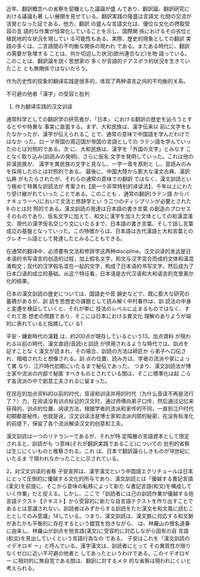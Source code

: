 近年、翻訳概念への省察を契機とした議論が盛 んであり、翻訳論、翻訳研究における議論も著 しい展開を見せている。翻訳実践の隆盛は言語文 化間の交流が活発となった証である。他方、翻訳 の盛んな言語文化は、優位な文化の摂取受容の言 語的な作業が恒常化していることを示し、国際関 係におけるその劣位と植民地的な状況を現してい る可能性もある。実際、歴史的現象としての翻訳 実践の多くは、二言語間の不均衡な関係の現われ である。またある時代に、翻訳の需要が急増する ことは、何か切迫した状況(欧州連合など)を物 語っている。このことは、翻訳論を説く思想家の 多くが言語的デアスポラ的状況を生きていたこと とも無関係ではないだろう。

作为历史性的现象的翻译实践是很多的，体现了两种语言之间的不均衡的关系。


不可避の他者「漢字」の受容と批判 

1. 作为翻译实践的汉文训读

通常科学としての翻訳学の研究者が、「日本」 における翻訳の歴史を辿ろうとするとやや特異な 事実に直面する。まず、大和民族は、漢字伝来以 前に文字をもたなかったが、漢字が伝えられるこ とで、通常の意味で中国語を学んだわけではなか った。ローマ帝国の周辺国が帝国の言語としての ラテン語を学んでいったのとは対照的である。次 に、大和民族は、漢字を「外国の文字」とみなす ことなく取り込み(訓読みの発明)、さらに仮名 文字を発明していった。これは他の非漢民族が、 漢字を異民族の文字と見なし、一字一音を原則と し、音読みのみを採用したのとは対照的である。 最後に、中国大陸から膨大な漢文古典、漢訳仏典 がもたらされたが、それらの通常の意味での翻訳 ではなく、漢文訓読という極めて特異な訳読法が 考案され【是一个非常特别的译读法】、千年以上にわたり受け継がれていった ことである。このことも 、通常の翻訳(ラテン語 からバナキュラーへ)において文法と修辞学とい う二つのディシプリンが必要とされた 8 のとは対 照的である。漢文訓読の発達は日本語の書き言葉 の創造のプロセスそのものであり、仮名文字に加えて、和文に漢字を加えた文体としての和漢混淆文、現代の漢字仮名交じり文にいたるまで、日本語の書き言葉、そして話し言葉成立の基盤となっていった。この特徴からは、日本語は古代漢語と大和言葉とのクレオール語として発達したとみることもできる。

在通常的翻译中，必须要有文法和修辞学这两种discipline。汉文训读的发达是日本语的书写语言的创造的过程，加上假名文字，和文与汉字混合而成的文体和漢混淆构文；现代的汉字假名混在一起的文字，构成了日本语的书写文字，然后成为了日本口语的成立的基础。从这个特征看，日本语是古代汉语和大和语言的克里奥尔化的结果。

日本の漢文訓読の歴史については、国語史や音 韻史などで、既に膨大な研究の蓄積があるが、訓 読を思想史の課題として読み解く中村春作は、訓 読法の中身と変遷を検証していくと、それが単に 技法のレベルに止まるものではなく、すぐれて思 想史の問題であり、そこには日本における異文化 理解のありようが端的に表れていると指摘してい る1 

平安・鎌倉時代の漢籍 は、約200点が現存しているという13。加点資料 が現われる以前の時代、漢文直読(音読)と訓読 が併用されるような時代では、訓点を記すことな く漢文が読まれ、その場合、訓読の方法は師匠か ら弟子へ口伝され、暗唱されたと想像される。訓 点の位置、読み方は、学者の流派や家によって異 なり、江戸時代初期にいたるまで秘伝であった。 つまり、漢文訓読法が博士家や流派の内部で秘匿 すべきものとされている間は、そこに標準化は起 こらず各流派の中で創意工夫されるに留まった。 

在现在的加点资料的以前的时代，音读和训读并用的时代（为什么音读不再是流行了？）力，在阅读没有训点标记的汉文时，通过师傅向弟子口传，然后通过记忆来获得的。训点的位置、阅读方法，根据学者的流派和家传的不同，一直到江户时代初期都是秘传。也就是说，汉文训读法是博士家和流派内部的秘密，在没有标准化的前提下，保留了各个流派解读汉文的创意和工夫。

漢文訓読は一つのリテラシーであるが、それが特 定階層の言語資本として限定されると、訓読がも つ意味(それが翻訳実践であること)についての 批判的省察は生じにくいものと推察される。これ は、日本で翻訳論らしきものが18世紀にいたるま で現われなかったことに示されている。 

2，对汉文训读的省察
子安宣邦は、漢字漢文という中国語エクリチュールは日本にとって圧倒的に優越する文化的所与であり、漢文訓読とは「優越する書記言語(漢文)を前提に、そこから意味の転移によって新た な書記言語(和文)を構成していく作業」だと捉える。しかし、ここで「訓読者には己の訓読作業が優越する他言語テクスト【テキスト】から受容的に新たな自言語テクストを作り出すことであるとは意識されない。訓読者はみずからする訓読をただ漢文を和文風に読むこととしてのみ意識」14している。つまり、漢文訓読は、漢文脈に対応する和文脈があたかも平衡的に存在するという錯覚を抱きながら、 は、林羅山の僧名道春に由来し、林羅山が訓点を他言語(漢文)に受容的に対応しながら固有の自 言語(和文)を見出していくという言語行為なの である。 子安はこれを「漢文訓読のイデオロギ ー」と呼んでいる。漢字漢文は、訓読者にとって その異質性が限りなくゼロに近い不可避の他者と してあったというわけである。このイデオロギー に相対的に無自覚である間は、翻訳に対するメタ 的な省察は現われにくいと考えられる。

